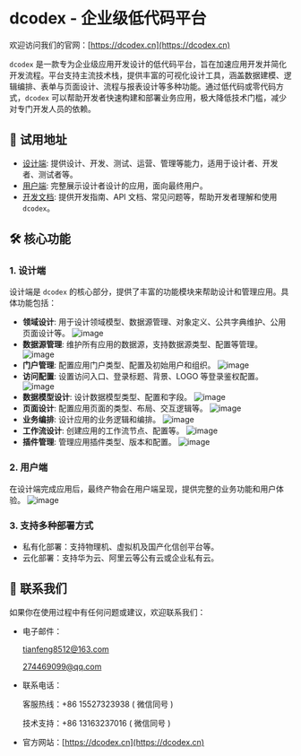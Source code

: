 # dcodex - 企业级低代码平台

欢迎访问我们的官网：[https://dcodex.cn](https://dcodex.cn)

`dcodex` 是一款专为企业级应用开发设计的低代码平台，旨在加速应用开发并简化开发流程。平台支持主流技术栈，提供丰富的可视化设计工具，涵盖数据建模、逻辑编排、表单与页面设计、流程与报表设计等多种功能。通过低代码或零代码方式，`dcodex` 可以帮助开发者快速构建和部署业务应用，极大降低技术门槛，减少对专门开发人员的依赖。

## 🚀 试用地址

- [设计端](https://design.dcodex.cn): 提供设计、开发、测试、运营、管理等能力，适用于设计者、开发者、测试者等。
- [用户端](https://view.dcodex.cn): 完整展示设计者设计的应用，面向最终用户。
- [开发文档](https://doc.dcodex.cn): 提供开发指南、API 文档、常见问题等，帮助开发者理解和使用 `dcodex`。

## 🛠️ 核心功能

### 1. 设计端
设计端是 `dcodex` 的核心部分，提供了丰富的功能模块来帮助设计和管理应用。具体功能包括：

- **领域设计**: 用于设计领域模型、数据源管理、对象定义、公共字典维护、公用页面设计等。
  ![image](https://github.com/user-attachments/assets/43e036b7-b4f9-4496-887a-355917ec8ba8)
- **数据源管理**: 维护所有应用的数据源，支持数据源类型、配置等管理。
  ![image](https://github.com/user-attachments/assets/e9784280-101f-4d14-88b7-c6b67835afd8)
- **门户管理**: 配置应用门户类型、配置及初始用户和组织。
  ![image](https://github.com/user-attachments/assets/ea4ef9bb-c161-47e5-955c-8aabe8df96cd)
- **访问配置**: 设置访问入口、登录标题、背景、LOGO 等登录鉴权配置。
  ![image](https://github.com/user-attachments/assets/305e8c61-b210-424a-87e3-4b793a9d8484)
- **数据模型设计**: 设计数据模型类型、配置和字段。
  ![image](https://github.com/user-attachments/assets/91902cfe-26ed-420a-ad5b-95589b68524e)
- **页面设计**: 配置应用页面的类型、布局、交互逻辑等。
  ![image](https://github.com/user-attachments/assets/9a0deb7d-6b53-449d-b947-a9670587ce84)
- **业务编排**: 设计应用的业务逻辑和编排。
  ![image](https://github.com/user-attachments/assets/808488f4-7505-47c3-ae10-cd5c3cd12e93)
- **工作流设计**: 创建应用的工作流节点、配置等。
  ![image](https://github.com/user-attachments/assets/06bed49e-4ad7-4628-9af2-8e19fcb4b70a)
- **插件管理**: 管理应用插件类型、版本和配置。
  ![image](https://github.com/user-attachments/assets/c6823d71-77c7-477c-aab0-79302f002737)

### 2. 用户端
在设计端完成应用后，最终产物会在用户端呈现，提供完整的业务功能和用户体验。
![image](https://github.com/user-attachments/assets/0996ab1a-6021-42f3-a0b5-f9897b1dc9e9)


### 3. 支持多种部署方式
- 私有化部署：支持物理机、虚拟机及国产化信创平台等。
- 云化部署：支持华为云、阿里云等公有云或企业私有云。

## 💬 联系我们

如果你在使用过程中有任何问题或建议，欢迎联系我们：

- 电子邮件：
  
  [tianfeng8512@163.com](tianfeng8512@163.com)
  
  [274469099@qq.com](274469099@qq.com)

- 联系电话：

  客服热线：+86 15527323938 ( 微信同号 )
  
  技术支持：+86 13163237016 ( 微信同号 )
  
- 官方网站：[https://dcodex.cn](https://dcodex.cn)
